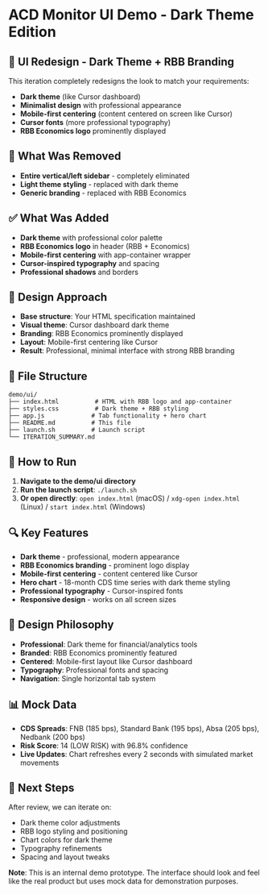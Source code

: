 # ACD Monitor UI Demo - Dark Theme Edition

## 🎯 **UI Redesign - Dark Theme + RBB Branding**

This iteration completely redesigns the look to match your requirements:
- **Dark theme** (like Cursor dashboard)
- **Minimalist design** with professional appearance
- **Mobile-first centering** (content centered on screen like Cursor)
- **Cursor fonts** (more professional typography)
- **RBB Economics logo** prominently displayed

## 🚫 **What Was Removed**
- **Entire vertical/left sidebar** - completely eliminated
- **Light theme styling** - replaced with dark theme
- **Generic branding** - replaced with RBB Economics

## ✅ **What Was Added**
- **Dark theme** with professional color palette
- **RBB Economics logo** in header (RBB + Economics)
- **Mobile-first centering** with app-container wrapper
- **Cursor-inspired typography** and spacing
- **Professional shadows** and borders

## 🎨 **Design Approach**
- **Base structure**: Your HTML specification maintained
- **Visual theme**: Cursor dashboard dark theme
- **Branding**: RBB Economics prominently displayed
- **Layout**: Mobile-first centering like Cursor
- **Result**: Professional, minimal interface with strong RBB branding

## 📁 **File Structure**
```
demo/ui/
├── index.html          # HTML with RBB logo and app-container
├── styles.css          # Dark theme + RBB styling
├── app.js             # Tab functionality + hero chart
├── README.md          # This file
├── launch.sh          # Launch script
└── ITERATION_SUMMARY.md
```

## 🚀 **How to Run**
1. **Navigate to the demo/ui directory**
2. **Run the launch script**: `./launch.sh`
3. **Or open directly**: `open index.html` (macOS) / `xdg-open index.html` (Linux) / `start index.html` (Windows)

## 🔍 **Key Features**
- **Dark theme** - professional, modern appearance
- **RBB Economics branding** - prominent logo display
- **Mobile-first centering** - content centered like Cursor
- **Hero chart** - 18-month CDS time series with dark theme styling
- **Professional typography** - Cursor-inspired fonts
- **Responsive design** - works on all screen sizes

## 🎨 **Design Philosophy**
- **Professional**: Dark theme for financial/analytics tools
- **Branded**: RBB Economics prominently featured
- **Centered**: Mobile-first layout like Cursor dashboard
- **Typography**: Professional fonts and spacing
- **Navigation**: Single horizontal tab system

## 📊 **Mock Data**
- **CDS Spreads**: FNB (185 bps), Standard Bank (195 bps), Absa (205 bps), Nedbank (200 bps)
- **Risk Score**: 14 (LOW RISK) with 96.8% confidence
- **Live Updates**: Chart refreshes every 2 seconds with simulated market movements

## 🔄 **Next Steps**
After review, we can iterate on:
- Dark theme color adjustments
- RBB logo styling and positioning
- Chart colors for dark theme
- Typography refinements
- Spacing and layout tweaks

**Note**: This is an internal demo prototype. The interface should look and feel like the real product but uses mock data for demonstration purposes.
